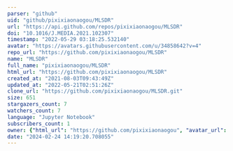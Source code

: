 ```yaml
---
parser: "github"
uid: "github/pixixiaonaogou/MLSDR"
url: "https://api.github.com/repos/pixixiaonaogou/MLSDR"
doi: "10.1016/J.MEDIA.2021.102307"
timestamp: "2022-05-29 03:18:25.532140"
avatar: "https://avatars.githubusercontent.com/u/34858642?v=4"
repo_url: "https://github.com/pixixiaonaogou/MLSDR"
name: "MLSDR"
full_name: "pixixiaonaogou/MLSDR"
html_url: "https://github.com/pixixiaonaogou/MLSDR"
created_at: "2021-08-03T09:43:49Z"
updated_at: "2022-05-21T02:51:26Z"
clone_url: "https://github.com/pixixiaonaogou/MLSDR.git"
size: 651
stargazers_count: 7
watchers_count: 7
language: "Jupyter Notebook"
subscribers_count: 1
owner: {"html_url": "https://github.com/pixixiaonaogou", "avatar_url": "https://avatars.githubusercontent.com/u/34858642?v=4", "login": "pixixiaonaogou", "type": "User"}
date: "2024-02-24 14:19:20.708055"
---
```

